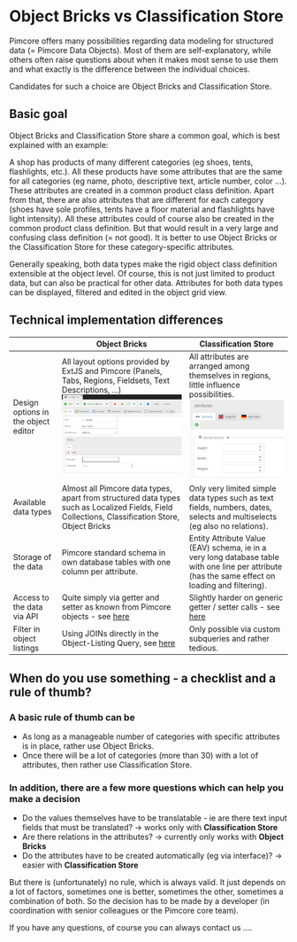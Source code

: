 # Object Bricks vs Classification Store

Pimcore offers many possibilities regarding data modeling for structured data (= Pimcore Data Objects). 
Most of them are self-explanatory, while others often raise questions about when it makes most sense to use them and what exactly is the difference between the individual choices.

Candidates for such a choice are Object Bricks and Classification Store.

## Basic goal

Object Bricks and Classification Store share a common goal, which is best explained with an example:

A shop has products of many different categories (eg shoes, tents, flashlights, etc.). 
All these products have some attributes that are the same for all categories (eg name, photo, descriptive text, article number, color ...). These attributes are created in a common product class definition.
Apart from that, there are also attributes that are different for each category (shoes have sole profiles, tents have a floor material and flashlights have light intensity). All these attributes could of course also be created in the common product class definition. But that would result in a very large and confusing class definition (= not good). It is better to use Object Bricks or the Classification Store for these category-specific attributes.

Generally speaking, both data types make the rigid object class definition extensible at the object level. Of course, this is not just limited to product data, but can also be practical for other data. Attributes for both data types can be displayed, filtered and edited in the object grid view.

## Technical implementation differences
| |  Object Bricks |  Classification Store
|--------|--------------|---------------------
| Design options in the object editor | All layout options provided by ExtJS and Pimcore (Panels, Tabs, Regions, Fieldsets, Text Descriptions, ...) ![Object Bricks](../img/ObjectsBricks_object_example.png)| All attributes are arranged among themselves in regions, little influence possibilities. ![Classification Store](../img/Objects_ClassificationStore_edit_object.png)
| Available data types | Almost all Pimcore data types, apart from structured data types such as Localized Fields, Field Collections, Classification Store, Object Bricks | Only very limited simple data types such as text fields, numbers, dates, selects and multiselects (eg also no relations).
| Storage of the data | Pimcore standard schema in own database tables with one column per attribute.	| 	Entity Attribute Value (EAV) schema, ie in a very long database table with one line per attribute (has the same effect on loading and filtering).
| Access to the data via API | Quite simply via getter and setter as known from Pimcore objects - see [here](../05_Objects/Object_Classes/Data_Types/Object_Bricks.html#page_Working-with-PHP-API) | Slightly harder on generic getter / setter calls - see [here](../05_Objects/Object_Classes/Data_Types/Classification_Store.html#page_Using-Classification-Store-via-PHP-API)
| Filter in object listings | Using JOINs directly in the Object-Listing Query, see [here](../05_Objects/Object_Classes/Data_Types/Object_Bricks.html#page_Querying-for-Objectbrick-data) | Only possible via custom subqueries and rather tedious.

## When do you use something - a checklist and a rule of thumb?

### A basic rule of thumb can be
- As long as a manageable number of categories with specific attributes is in place, rather use Object Bricks.
- Once there will be a lot of categories (more than 30) with a lot of attributes, then rather use Classification Store.

### In addition, there are a few more questions which can help you make a decision
- Do the values themselves have to be translatable - ie are there text input fields that must be translated? → works only with **Classification Store**
- Are there relations in the attributes? → currently only works with **Object Bricks**
- Do the attributes have to be created automatically (eg via interface)? → easier with **Classification Store**

But there is (unfortunately) no rule, which is always valid. It just depends on a lot of factors, sometimes one is better, sometimes the other, sometimes a combination of both. So the decision has to be made by a developer (in coordination with senior colleagues or the Pimcore core team).

If you have any questions, of course you can always contact us ....
